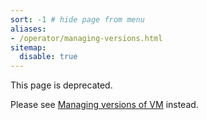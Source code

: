 ```yaml
---
sort: -1 # hide page from menu
aliases:
- /operator/managing-versions.html
sitemap:
  disable: true
---
```


This page is deprecated. 

Please see [Managing versions of VM](https://docs.victoriametrics.com/operator/resources/#managing-versions-of-vm) instead.
